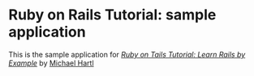 # Ruby on Rails Tutorial: sample application

This is the sample application for [*Ruby on Tails Tutorial: Learn Rails by Example*](http://railstutorial.org/) by [Michael Hartl](http://michaelhartl.com/)